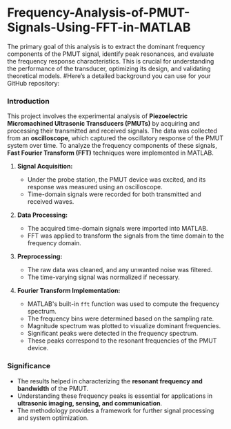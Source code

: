 # Frequency-Analysis-of-PMUT-Signals-Using-FFT-in-MATLAB
The primary goal of this analysis is to extract the dominant frequency components of the PMUT signal, identify peak resonances, and evaluate the frequency response characteristics. This is crucial for understanding the performance of the transducer, optimizing its design, and validating theoretical models.
#Here’s a detailed background you can use for your GitHub repository:  

### **Introduction**  
This project involves the experimental analysis of **Piezoelectric Micromachined Ultrasonic Transducers (PMUTs)** by acquiring and processing their transmitted and received signals. The data was collected from an **oscilloscope**, which captured the oscillatory response of the PMUT system over time. To analyze the frequency components of these signals, **Fast Fourier Transform (FFT)** techniques were implemented in MATLAB.    

1. **Signal Acquisition:**  
   - Under the probe station, the PMUT device was excited, and its response was measured using an oscilloscope.  
   - Time-domain signals were recorded for both transmitted and received waves.  

2. **Data Processing:**  
   - The acquired time-domain signals were imported into MATLAB.  
   - FFT was applied to transform the signals from the time domain to the frequency domain.

3. **Preprocessing:**  
   - The raw data was cleaned, and any unwanted noise was filtered.  
   - The time-varying signal was normalized if necessary.  

4. **Fourier Transform Implementation:**  
   - MATLAB's built-in `fft` function was used to compute the frequency spectrum.  
   - The frequency bins were determined based on the sampling rate.  
   - Magnitude spectrum was plotted to visualize dominant frequencies.
   - Significant peaks were detected in the frequency spectrum.  
   - These peaks correspond to the resonant frequencies of the PMUT device.  

### **Significance**  
- The results helped in characterizing the **resonant frequency and bandwidth** of the PMUT.  
- Understanding these frequency peaks is essential for applications in **ultrasonic imaging, sensing, and communication**.  
- The methodology provides a framework for further signal processing and system optimization.  
